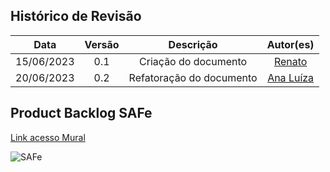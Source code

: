 ## Histórico de Revisão

|    Data    | Versão |      Descrição       |               Autor(es)               |
| :--------: | :----: | :------------------: | :-----------------------------------: |
| 15/06/2023 |  0.1   | Criação do documento | [Renato](https://github.com/Osidious) |
| 20/06/2023 |  0.2   | Refatoração do documento | [Ana Luíza](https://github.com/analufernanndess)

## Product Backlog SAFe

[Link acesso Mural](https://miro.com/app/board/uXjVM9bjx6o=/?share_link_id=365887793476)

![SAFe](https://github.com/mdsreq-fga-unb/2023.1-SOSOptica/assets/90392277/663f5f36-4861-4d92-90c2-ff3a64ab4dff)
